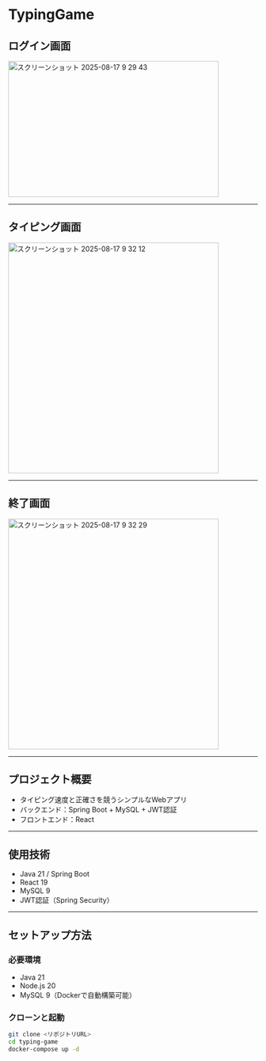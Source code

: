 # TypingGame
## ログイン画面
<img width="425" height="275" alt="スクリーンショット 2025-08-17 9 29 43" src="https://github.com/user-attachments/assets/7acb7872-c442-4a2e-9dcd-26e78b4e716a" />

---

## タイピング画面
<img width="425" height="466" alt="スクリーンショット 2025-08-17 9 32 12" src="https://github.com/user-attachments/assets/5378fff6-1ac1-4753-bc5b-7cd905cfdd66" />

---

## 終了画面
<img width="425" height="466" alt="スクリーンショット 2025-08-17 9 32 29" src="https://github.com/user-attachments/assets/930bc233-19d8-4c6f-8f67-40066791950d" />

---


## プロジェクト概要
- タイピング速度と正確さを競うシンプルなWebアプリ
- バックエンド：Spring Boot + MySQL + JWT認証
- フロントエンド：React

---

## 使用技術
- Java 21 / Spring Boot
- React 19
- MySQL 9
- JWT認証（Spring Security）

---

## セットアップ方法

### 必要環境
- Java 21
- Node.js 20
- MySQL 9（Dockerで自動構築可能）

### クローンと起動
```bash
git clone <リポジトリURL>
cd typing-game
docker-compose up -d
